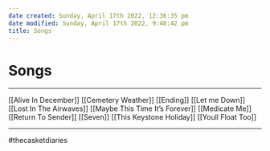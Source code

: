 ```yaml
---
date created: Sunday, April 17th 2022, 12:36:35 pm
date modified: Sunday, April 17th 2022, 9:48:42 pm
title: Songs
---
```

# Songs

---

[[Alive In December]]
[[Cemetery Weather]]
[[Ending]]
[[Let me Down]]
[[Lost In The Airwaves]]
[[Maybe This Time It’s Forever]]
[[Medicate Me]]
[[Return To Sender]]
[[Seven]]
[[This Keystone Holiday]]
[[Youll Float Too]]

---
#thecasketdiaries